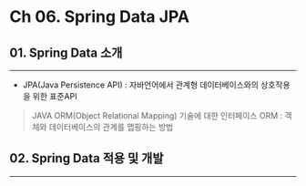 # Ch 06. Spring Data JPA
## 01. Spring Data 소개
---
* JPA(Java Persistence API) : 자바언어에서 관계형 데이터베이스와의 상호작용을 위한 표준API
> JAVA ORM(Object Relational Mapping) 기술에 대한 인터페이스
> ORM : 객체와 데이터베이스의 관계를 맵핑하는 방법


## 02. Spring Data 적용 및 개발
---

